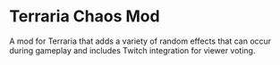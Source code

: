 # Terraria Chaos Mod

A mod for Terraria that adds a variety of random effects that can occur during
gameplay and includes Twitch integration for viewer voting.
